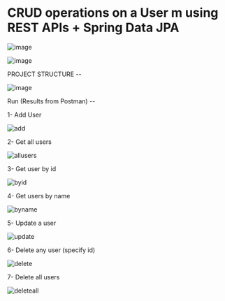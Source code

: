 # CRUD operations on a User m using REST APIs + Spring Data JPA

![image](https://user-images.githubusercontent.com/32836978/125250780-43b94b00-e314-11eb-97a4-a8996cbaa9fb.png)

![image](https://user-images.githubusercontent.com/32836978/125240315-96403a80-e307-11eb-8d8f-7e9bf3e883d4.png)

PROJECT STRUCTURE --

![image](https://user-images.githubusercontent.com/32836978/125240468-c556ac00-e307-11eb-948d-2cd866de6c0c.png)

Run (Results from Postman) --

1- Add User

![add](https://user-images.githubusercontent.com/32836978/125250944-6b101800-e314-11eb-897e-00f0e94b6555.PNG)

2- Get all users

![allusers](https://user-images.githubusercontent.com/32836978/125250972-74998000-e314-11eb-90da-ecfd52579e07.PNG)

3- Get user by id

![byid](https://user-images.githubusercontent.com/32836978/125251596-2042d000-e315-11eb-977d-257814224e95.PNG)

4- Get users by name 

![byname](https://user-images.githubusercontent.com/32836978/125251057-87ac5000-e314-11eb-829a-1b2012cf61cb.PNG)

5- Update a user 

![update](https://user-images.githubusercontent.com/32836978/125251107-9561d580-e314-11eb-8ee0-0b072972454a.PNG)

6- Delete any user (specify id)

![delete](https://user-images.githubusercontent.com/32836978/125251150-a1e62e00-e314-11eb-9bdf-4326d20cc382.PNG)

7- Delete all users

![deleteall](https://user-images.githubusercontent.com/32836978/125251580-1b7e1c00-e315-11eb-81a3-77f826d0eb14.PNG)

